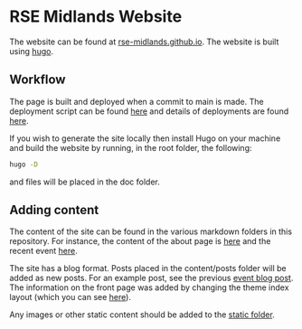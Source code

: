 # RSE Midlands Website

The website can be found at [rse-midlands.github.io](https://rse-midlands.github.io). The website is built using [hugo](https://gohugo.io/).

## Workflow

The page is built and deployed when a commit to main is made. The deployment script can be found [here](https://github.com/RSE-Midlands/rse-midlands.github.io/blob/main/.github/workflows/build_and_deploy.yml) and details of deployments are found [here](https://github.com/RSE-Midlands/rse-midlands.github.io/actions).

If you wish to generate the site locally then install Hugo on your machine and build the website by running, in the root folder, the following:

```bash
hugo -D
```

and files will be placed in the doc folder.

## Adding content

The content of the site can be found in the various markdown folders in this repository. For instance, the content of the about page is [here](https://github.com/RSE-Midlands/rse-midlands.github.io/blob/main/content/docs/about.md) and the recent event [here](https://github.com/RSE-Midlands/rse-midlands.github.io/blob/main/content/docs/event-8th-June.md).

The site has a blog format. Posts placed in the content/posts folder will be added as new posts. For an example post, see the previous [event blog post](https://github.com/RSE-Midlands/rse-midlands.github.io/blob/bdac4cc7f914fa4d1e486d0861c2c6ffb8ef3ca8/content/posts/inaugural-meeting.md). The information on the front page was added by changing the theme index layout (which you can see [here](https://github.com/RSE-Midlands/rse-midlands.github.io/blob/main/themes/mainroad/layouts/index.html)).

Any images or other static content should be added to the [static folder](https://github.com/RSE-Midlands/rse-midlands.github.io/tree/main/static).

